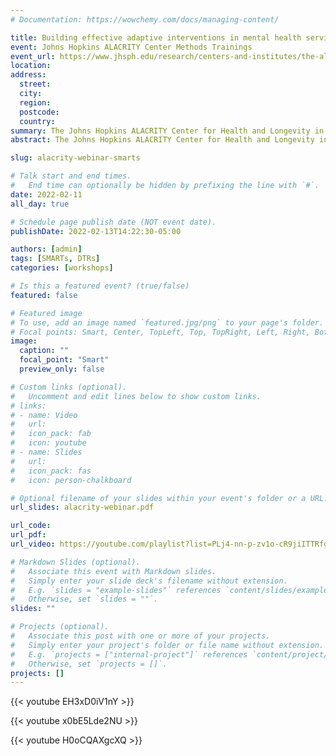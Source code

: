 ```yaml
---
# Documentation: https://wowchemy.com/docs/managing-content/

title: Building effective adaptive interventions in mental health services research
event: Johns Hopkins ALACRITY Center Methods Trainings 
event_url: https://www.jhsph.edu/research/centers-and-institutes/the-alacrity-center-for-health-and-longevity-in-mental-illness/training/for-researchers/
location:
address:
  street:
  city:
  region:
  postcode:
  country:
summary: The Johns Hopkins ALACRITY Center for Health and Longevity in Mental Illness hosts trainings for researchers interested in methods used in health services research. This series of videos provides an introduction to the use of SMARTs to build high-quality adaptive interventions for health services. 
abstract: The Johns Hopkins ALACRITY Center for Health and Longevity in Mental Illness hosts trainings for researchers interested in methods used in health services research. This series of videos provides an introduction to the use of SMARTs to build high-quality adaptive interventions for health services. Initially, we define an adaptive intervention and discuss components thereof, with a focus on identifying scientific questions of interest which might hinder their development. We then introduce the sequential, multiple-assignment randomized trial (SMART),  which is one type of experimental design which can answer scientific questions about multiple stages of the development of an effective adaptive intervention. Finally, we discuss design and analytic considerations for SMARTs.

slug: alacrity-webinar-smarts

# Talk start and end times.
#   End time can optionally be hidden by prefixing the line with `#`.
date: 2022-02-11
all_day: true

# Schedule page publish date (NOT event date).
publishDate: 2022-02-13T14:22:30-05:00

authors: [admin]
tags: [SMARTs, DTRs]
categories: [workshops]

# Is this a featured event? (true/false)
featured: false

# Featured image
# To use, add an image named `featured.jpg/png` to your page's folder. 
# Focal points: Smart, Center, TopLeft, Top, TopRight, Left, Right, BottomLeft, Bottom, BottomRight.
image:
  caption: ""
  focal_point: "Smart"
  preview_only: false

# Custom links (optional).
#   Uncomment and edit lines below to show custom links.
# links:
# - name: Video
#   url: 
#   icon_pack: fab
#   icon: youtube
# - name: Slides
#   url: 
#   icon_pack: fas
#   icon: person-chalkboard

# Optional filename of your slides within your event's folder or a URL.
url_slides: alacrity-webinar.pdf

url_code:
url_pdf: 
url_video: https://youtube.com/playlist?list=PLj4-nn-p-zv1o-cR9jiITTRfgkwmyqjoD

# Markdown Slides (optional).
#   Associate this event with Markdown slides.
#   Simply enter your slide deck's filename without extension.
#   E.g. `slides = "example-slides"` references `content/slides/example-slides.md`.
#   Otherwise, set `slides = ""`.
slides: ""

# Projects (optional).
#   Associate this post with one or more of your projects.
#   Simply enter your project's folder or file name without extension.
#   E.g. `projects = ["internal-project"]` references `content/project/deep-learning/index.md`.
#   Otherwise, set `projects = []`.
projects: []
---
```


{{< youtube EH3xD0iV1nY >}} <!-- Part A -->

{{< youtube x0bE5Lde2NU >}} <!-- Part B -->

{{< youtube H0oCQAXgcXQ >}} <!-- Part C -->
